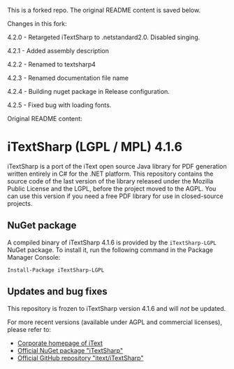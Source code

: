 This is a forked repo. The original README content is saved below.

Changes in this fork:

4.2.0 - Retargeted iTextSharp to .netstandard2.0. Disabled singing.

4.2.1 - Added assembly description

4.2.2 - Renamed to textsharp4

4.2.3 - Renamed documentation file name

4.2.4 - Building nuget package in Release configuration.

4.2.5 - Fixed bug with loading fonts.

Original README content:

iTextSharp (LGPL / MPL) 4.1.6
=============================

iTextSharp is a port of the iText open source Java library for PDF generation written entirely in C# for the .NET platform. This repository contains the source code of the last version of the library released under the Mozilla Public License and the LGPL, before the project moved to the AGPL. You can use this version if you need a free PDF library for use in closed-source projects.

NuGet package
-------------

A compiled binary of iTextSharp 4.1.6 is provided by the `iTextSharp-LGPL` NuGet package. To install it, run the following command in the Package Manager Console:

    Install-Package iTextSharp-LGPL

Updates and bug fixes
---------------------

This repository is frozen to iTextSharp version 4.1.6 and will *not* be updated.

For more recent versions (available under AGPL and commercial licenses), please refer to:

- [Corporate homepage of iText](http://itextpdf.com/)
- [Official NuGet package "iTextSharp"](https://www.nuget.org/packages/iTextSharp/)
- [Official GitHub repository "itext/iTextSharp"](https://github.com/itext/itextsharp)
